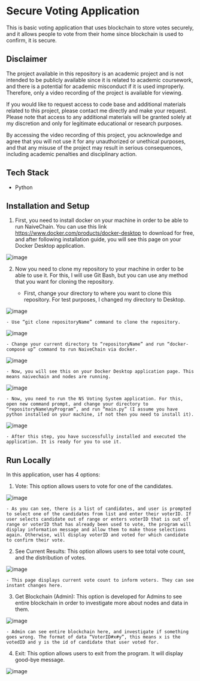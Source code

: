 
# Secure Voting Application

This is basic voting application that uses blockchain to store votes securely, and it allows people to vote from their home since blockchain is used to confirm, it is secure.

##  Disclaimer
The project available in this repository is an academic project and is not intended to be publicly available since it is related to academic coursework, and there is a potential for academic misconduct if it is used improperly. Therefore, only a video recording of the project is available for viewing.

If you would like to request access to code base and additional materials related to this project, please contact me directly and make your request. Please note that access to any additional materials will be granted solely at my discretion and only for legitimate educational or research purposes.

By accessing the video recording of this project, you acknowledge and agree that you will not use it for any unauthorized or unethical purposes, and that any misuse of the project may result in serious consequences, including academic penalties and disciplinary action.
## Tech Stack

- Python


## Installation and Setup

1. First, you need to install docker on your machine in order to be able to run NaiveChain. You can use this link https://www.docker.com/products/docker-desktop to download for free, and after following installation guide, you will see this page on your Docker Desktop application.

![image](https://user-images.githubusercontent.com/64825806/226467564-8d1c5519-8448-4fa9-8c2b-780980a37a75.png)

2. Now you need to clone my repository to your machine in order to be able to use it. For this, I will use Git Bash, but you can use any method that you want for cloning the repository.

	- First, change your directory to where you want to clone this repository. For test purposes, I changed my directory to Desktop.

  ![image](https://user-images.githubusercontent.com/64825806/226467606-2cff338c-b6f0-43b6-95b4-49516314345e.png)

	- Use “git clone repositoryName” command to clone the repository.
	
  ![image](https://user-images.githubusercontent.com/64825806/226467643-4ff74e4e-2667-4c1d-9a46-6291c6c4366c.png)

	- Change your current directory to “repositoryName” and run “docker-compose up” command to run NaiveChain via docker.
	
  ![image](https://user-images.githubusercontent.com/64825806/226467675-e9b8b8fb-60f1-498e-b6cc-ed5521df42ed.png)

	- Now, you will see this on your Docker Desktop application page. This means naivechain and nodes are running.
	
  ![image](https://user-images.githubusercontent.com/64825806/226467706-c77c1138-7735-4370-bfe0-c132bc598871.png)

	- Now, you need to run the NS Voting System application. For this, open new command prompt, and change your directory to “repositoryName\myProgram”, and run “main.py” (I assume you have python installed on your machine, if not then you need to install it).
	
  ![image](https://user-images.githubusercontent.com/64825806/226467732-f35a7a60-dd9f-4d5c-92f0-8d3017fd09f3.png)

	- After this step, you have successfully installed and executed the application. It is ready for you to use it.
	
## Run Locally
In this application, user has 4 options:

1. Vote: This option allows users to vote for one of the candidates.

![image](https://user-images.githubusercontent.com/64825806/226467774-1a02c5a0-37b4-49ca-9787-7ab70604eb70.png)

	- As you can see, there is a list of candidates, and user is prompted to select one of the candidates from list and enter their voterID. If user selects candidate out of range or enters voterID that is out of range or voterID that has already been used to vote, the program will display information message and allow them to make those selections again. Otherwise, will display voterID and voted for which candidate to confirm their vote.
	
2. See Current Results: This option allows users to see total vote count, and the distribution of votes.

![image](https://user-images.githubusercontent.com/64825806/226467805-01637b4e-e571-4931-8d7b-d1b68b868299.png)

	- This page displays current vote count to inform voters. They can see instant changes here.
	
3. Get Blockchain (Admin): This option is developed for Admins to see entire blockchain in order to investigate more about nodes and data in them.

![image](https://user-images.githubusercontent.com/64825806/226467832-4f1d6631-a85c-4752-920f-55274f429d36.png)

	- Admin can see entire blockchain here, and investigate if something goes wrong. The format of data “VoterID#x#y”, this means x is the votedID and y is the id of candidate that user voted for.
	
4. Exit: This option allows users to exit from the program. It will display good-bye message.

![image](https://user-images.githubusercontent.com/64825806/226467874-9c498ca1-72ee-4143-8468-79f9ef6f214f.png)

